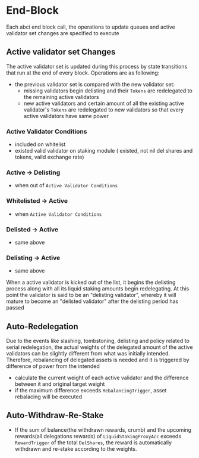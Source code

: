 <!-- order: 6 -->

# End-Block

Each abci end block call, the operations to update queues and active validator set changes are specified to execute

## Active validator set Changes

The active validator set is updated during this process by state transitions that run at the end of every block. Operations are as following:

- the previous validator set is compared with the new validator set:
  - missing validators begin delisting and their `Tokens` are redelegated to the remaining active validators
  - new active validators and certain amount of all the existing active validator's `Tokens` are redelegated to new validators so that every active validators have same power
  
### Active Validator Conditions
- included on whitelist
- existed valid validator on staking module ( existed, not nil del shares and tokens, valid exchange rate)

### Active -> Delisting
- when out of `Active Validator Conditions`

### Whitelisted -> Active
- when `Active Validator Conditions`

### Delisted -> Active 
- same above 

### Delisting -> Active
- same above

When a active validator is kicked out of the list, it begins the delisting process along with all its liquid staking amounts begin redelegating. At this point the validator is said to be an "delisting validator", whereby it will mature to become an "delisted validator" after the delisting period has passed

## Auto-Redelegation

Due to the events like slashing, tombstoning, delisting and policy related to serial redelegation, the actual weights of the delegated amount of the active validators can be slightly different from what was initially intended. Therefore, rebalancing of delegated assets is needed and it is triggered by difference of power from the intended

- calculate the current weight of each active validator and the difference between it and original target weight
- if the maximum difference exceeds `RebalancingTrigger`, asset rebalacing will be executed

## Auto-Withdraw-Re-Stake

- If the sum of balance(the withdrawn rewards, crumb) and the upcoming rewards(all delegations rewards) of `LiquidStakingProxyAcc` exceeds `RewardTrigger` of the total `DelShares`, the reward is automatically withdrawn and re-stake according to the weights.

